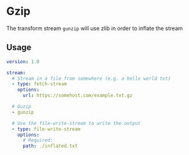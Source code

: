 # Gzip

The transform stream `gunzip` will use zlib in order to inflate the stream

## Usage

```yaml
version: 1.0

stream:
  # Stream in a file from somewhere (e.g. a hello world txt)
  - type: fetch-stream
    options:
      url: https://somehost.com/example.txt.gz

  # Guzip
  - gunzip

  # Use the file-write-stream to write the output
  - type: file-write-stream
    options:
      # Required:
      path: ./inflated.txt
```
